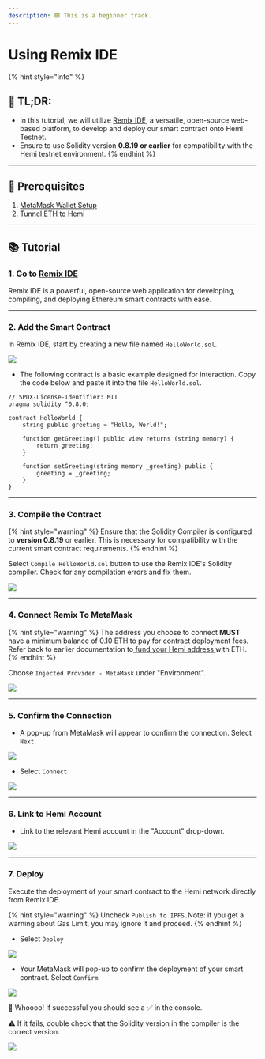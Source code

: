 ```yaml
---
description: 🟩 This is a beginner track.
---
```


# Using Remix IDE

{% hint style="info" %}
## 📜 **TL;DR:**

* In this tutorial, we will utilize [Remix IDE](https://remix.ethereum.org/), a versatile, open-source web-based platform, to develop and deploy our smart contract onto Hemi Testnet.
* Ensure to use Solidity version **0.8.19 or earlier** for compatibility with the Hemi testnet environment.&#x20;
{% endhint %}

***

## 🏁 Prerequisites

1. [MetaMask Wallet Setup](metamask-wallet-setup.md)
2. [Tunnel ETH to Hemi](tunnel-eth-to-hemi.md)

***

## 📚 Tutorial

### 1. Go to [Remix IDE](https://remix.ethereum.org/)

Remix IDE is a powerful, open-source web application for developing, compiling, and deploying Ethereum smart contracts with ease.

***

### 2. **Add the Smart Contract**

In Remix IDE, start by creating a new file named `HelloWorld.sol`.

![](../.gitbook/assets/1c.png)

* The following contract is a basic example designed for interaction. Copy the code below and paste it into the file `HelloWorld.sol`.

```solidity
// SPDX-License-Identifier: MIT
pragma solidity ^0.8.0;

contract HelloWorld {
    string public greeting = "Hello, World!";

    function getGreeting() public view returns (string memory) {
        return greeting;
    }

    function setGreeting(string memory _greeting) public {
        greeting = _greeting;
    }
}
```

***

### **3. Compile the Contract**

{% hint style="warning" %}
Ensure that the Solidity Compiler is configured to **version 0.8.19** or earlier. This is necessary for compatibility with the current smart contract requirements.&#x20;
{% endhint %}

Select `Compile HelloWorld.sol` button to use the Remix IDE's Solidity compiler. Check for any compilation errors and fix them.

![](../.gitbook/assets/2c.png)

***

### 4. Connect Remix To MetaMask&#x20;

{% hint style="warning" %}
The address you choose to connect **MUST** have a minimum balance of 0.10 ETH to pay for contract deployment fees. Refer back to earlier documentation to[ fund your Hemi address ](tunnel-eth-to-hemi.md)with ETH.&#x20;
{% endhint %}

Choose `Injected Provider - MetaMask` under "Environment".

![](../.gitbook/assets/3c.png)

***

### 5. Confirm the Connection

* A pop-up from MetaMask will appear to confirm the connection. Select `Next`.

![](../.gitbook/assets/4c.png)

* Select `Connect`

![](../.gitbook/assets/5c.png)

***

### 6. Link to Hemi Account

* Link to the relevant Hemi account in the "Account" drop-down.

![](../.gitbook/assets/6c.png)

***

### 7. Deploy

Execute the deployment of your smart contract to the Hemi network directly from Remix IDE.

{% hint style="warning" %}
Uncheck `Publish to IPFS.`Note: if you get a warning about Gas Limit, you may ignore it and proceed.&#x20;
{% endhint %}

* Select `Deploy`

![](../.gitbook/assets/7c.png)

* Your MetaMask will pop-up to confirm the deployment of your smart contract. Select `Confirm`

![](../.gitbook/assets/8c.png)

🥳 Whoooo! If successful you should see a ✅ in the console.

⚠️ If it fails, double check that the Solidity version in the compiler is the correct version.

![](../.gitbook/assets/9c.png)
